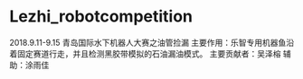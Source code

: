 # Lezhi_robotcompetition
2018.9.11-9.15 青岛国际水下机器人大赛之油管捡漏
主要作用：乐智专用机器鱼沿着固定赛道行走，并且检测黑胶带模拟的石油漏油模式。
主要贡献者：吴泽榕 辅助：涂雨佳
